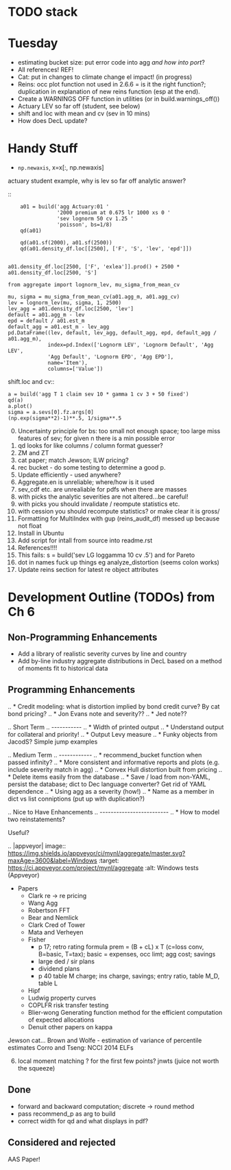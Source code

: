 # TODO stack

Tuesday
=======

* estimating bucket size: put error code into agg *and how into port*?
* All references! REF!
* Cat: put in changes to climate change el impact! (in progress)
* Reins: occ plot function not used in 2.6.6 = is it the right function?; duplication in explanation of new reins function (esp at the end).
* Create a WARNINGS OFF function in utilities (or in build.warnings_off())
* Actuary LEV so far off (student, see below)
* shift and loc with mean and cv (sev in 10 mins)
* How does DecL update?

Handy Stuff
===========

* `np.newaxis`, x=x[:, np.newaxis]

actuary student example, why is lev so far off analytic answer?

::

        a01 = build('agg Actuary:01 '
                    '2000 premium at 0.675 lr 1000 xs 0 '
                    'sev lognorm 50 cv 1.25 '
                    'poisson', bs=1/8)
        qd(a01)

        qd(a01.sf(2000), a01.sf(2500))
        qd(a01.density_df.loc[[2500], ['F', 'S', 'lev', 'epd']])


    a01.density_df.loc[2500, ['F', 'exlea']].prod() + 2500 * a01.density_df.loc[2500, 'S']

    from aggregate import lognorm_lev, mu_sigma_from_mean_cv

    mu, sigma = mu_sigma_from_mean_cv(a01.agg_m, a01.agg_cv)
    lev = lognorm_lev(mu, sigma, 1, 2500)
    lev_agg = a01.density_df.loc[2500, 'lev']
    default = a01.agg_m - lev
    epd = default / a01.est_m
    default_agg = a01.est_m - lev_agg
    pd.DataFrame((lev, default, lev_agg, default_agg, epd, default_agg / a01.agg_m),
                 index=pd.Index(['Lognorm LEV', 'Lognorm Default', 'Agg LEV',
                 'Agg Default', 'Lognorm EPD', 'Agg EPD'],
                 name='Item'),
                 columns=['Value'])


shift.loc and cv::

    a = build('agg T 1 claim sev 10 * gamma 1 cv 3 + 50 fixed')
    qd(a)
    a.plot()
    sigma = a.sevs[0].fz.args[0]
    (np.exp(sigma**2)-1)**.5, 1/sigma**.5




0. Uncertainty principle for bs: too small not enough space; too large miss features of sev; for given n there is a min possible error
1. qd looks for like columns / column format guesser?
3. ZM and ZT
3. cat paper; match Jewson; ILW pricing?
4. rec bucket - do some testing to determine a good p.
5. Update efficiently - used anywhere?
6. Aggregate.en is unreliable; where/how is it used
7. sev_cdf etc. are unrealiable for pdfs when there are masses
8. with picks the analytic severities are not altered...be careful!
9. with picks you should invalidate / reompute statistics etc.
10. with cession you should recompute statistics? or make clear it is gross/
11. Formatting for MultiIndex with gup (reins_audit_df) messed up because not float
12. Install in Ubuntu
13. Add script for intall from source into readme.rst
14. References!!!!
15. This fails:  s = build('sev LG loggamma 10 cv .5') and for Pareto
16. dot in names fuck up things eg analyze_distortion (seems colon works)
17. Update reins section for latest re object attributes



Development Outline (TODOs) from Ch 6
=========================================

Non-Programming Enhancements
----------------------------
* Add a library of realistic severity curves by line and country
* Add by-line industry aggregate distributions in DecL based on a method of moments fit to historical data

Programming Enhancements
-------------------------

.. * Credit modeling: what is distortion implied by bond credit curve? By cat bond pricing?
.. * Jon Evans note and severity??
.. * Jed note??

.. Short Term
.. -----------
.. * Width of printed output
.. * Understand output for collateral and priority!
.. * Output Levy measure
.. * Funky objects from JacodS? Simple jump examples

.. Medium Term
.. ------------
.. * recommend_bucket function when passed infinity?
.. * More consistent and informative reports and plots (e.g. include severity match in agg)
.. * Convex Hull distortion built from pricing
.. * Delete items easily from the database
.. * Save / load from non-YAML, persist the database; dict to Dec language converter? Get rid of YAML dependence
.. * Using agg as a severity (how!)
.. * Name as a member in dict vs list conniptions (put up with duplication?)

.. Nice to Have Enhancements
.. -------------------------
.. * How to model two reinstatements?

Useful?

.. |appveyor| image:: https://img.shields.io/appveyor/ci/mynl/aggregate/master.svg?maxAge=3600&label=Windows
    :target: https://ci.appveyor.com/project/mynl/aggregate
    :alt: Windows tests (Appveyor)

* Papers
    - Clark re -> re pricing
    - Wang Agg
    - Robertson FFT
    - Bear and Nemlick
    - Clark Cred of Tower
    - Mata and Verheyen
    - Fisher
        + p 17; retro rating formula prem = (B + cL) x T (c=loss conv, B=basic, T=tax); basic = expenses, occ limt; agg cost; savings
        + large ded / sir plans
        + dividend plans
        + p 40 table M charge; ins charge, savings; entry ratio, table M_D, table L
    - Hipf
    - Ludwig property curves
    - COPLFR risk transfer testing
    - Blier-wong Generating function method for the efficient computation of expected allocations
    - Denuit other papers on kappa


Jewson cat...
Brown and Wolfe - estimation of variance of percentile estimates
Corro and Tseng: NCCI 2014 ELFs

6. local moment matching ? for the first few points? jnwts (juice not worth the squeeze)



## Done

* forward and backward computation; discrete -> round method
* pass recommend_p as arg to build
* correct width for qd and what displays in pdf?



## Considered and rejected


AAS Paper!
